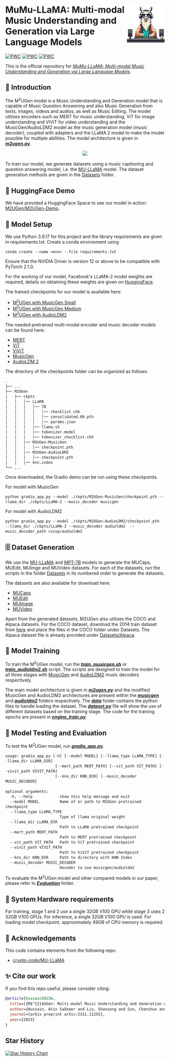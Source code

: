 <p>
  <h1>
    <img src="./assets/logo.png" height=120px align="right"/>
    MuMu-LLaMA: Multi-modal Music Understanding and Generation via Large Language Models
  </h1>
</p>

[![PWC](https://img.shields.io/badge/%F0%9F%93%8E%20arXiv-Paper-red)](https://arxiv.org/pdf/2412.06660)
[![PWC](https://img.shields.io/badge/%F0%9F%8C%8E%20Website-Official%20Page-blue)](https://crypto-code.github.io/MuMu-LLaMA_Demo/)
[![PWC](https://img.shields.io/badge/HuggingFace-Demo-Green)](https://huggingface.co/spaces/M2UGen/M2UGen-Demo)

This is the official repository for *[MuMu-LLaMA: Multi-modal Music Understanding and Generation via Large Language Models](https://arxiv.org/pdf/2412.06660)*.

## 🚀 Introduction

The M<sup>2</sup>UGen model is a Music Understanding and Generation model that is capable of Music Question Answering and also Music Generation from texts, images, videos and audios, as well as Music Editing. The model utilizes encoders such as MERT for music understanding, ViT for image understanding and ViViT for video understanding and the MusicGen/AudioLDM2 model as the music generation model (music decoder), coupled with adapters and the LLaMA 2 model to make the model possible for multiple abilities. The model architecture is given in [**_m2ugen.py_**](./M2UGen/llama/m2ugen.py). 

<p align="center">
  <img src="./assets/M2UGen.png">
</p>

To train our model, we generate datasets using a music captioning and question answering model, i.e. the [MU-LLaMA](https://github.com/crypto-code/MU-LLaMA) model. The dataset generation methods are given in the [Datasets](./Datasets) folder. 

## 🤗 HuggingFace Demo

We have provided a HuggingFace Space to see our model in action: [M2UGen/M2UGen-Demo](https://huggingface.co/spaces/M2UGen/M2UGen-Demo).

## 🤖 Model Setup

We use Python 3.9.17 for this project and the library requirements are given in requirements.txt. Create a conda environment using
```
conda create --name <env> --file requirements.txt
```
Ensure that the NVIDIA Driver is version 12 or above to be compatible with PyTorch 2.1.0.

For the working of our model, Facebook's LLaMA-2 model weights are required, details on obtaining these weights are given on [HuggingFace](https://huggingface.co/docs/transformers/main/model_doc/llama). 

The trained checkpoints for our model is available here:
- [M<sup>2</sup>UGen with MusicGen Small](https://huggingface.co/M2UGen/M2UGen-MusicGen-small)
- [M<sup>2</sup>UGen with MusicGen Medium](https://huggingface.co/M2UGen/M2UGen-MusicGen-medium)
- [M<sup>2</sup>UGen with AudioLDM2](https://huggingface.co/M2UGen/M2UGen-AudioLDM2)

The needed pretrained multi-modal encoder and music decoder models can be found here:
- [MERT](https://huggingface.co/m-a-p/MERT-v1-330M)
- [ViT](https://huggingface.co/google/vit-base-patch16-224-in21k)
- [ViViT](https://huggingface.co/google/vivit-b-16x2-kinetics400)
- [MusicGen](https://huggingface.co/facebook/musicgen-medium)
- [AudioLDM 2](https://huggingface.co/cvssp/audioldm2-music)

The directory of the checkpoints folder can be organized as follows:
```
.
├── ...
├── M2UGen                
│   ├── ckpts
│   │   │── LLaMA
│   │   │   │── 7B
│   │   │   │   │── checklist.chk
│   │   │   │   │── consolidated.00.pth
│   │   │   │   │── params.json
│   │   │   │── llama.sh
│   │   │   │── tokenizer.model
│   │   │   │── tokenizer_checklist.chk
│   │   │── M2UGen-MusicGen
│   │   │   │── checkpoint.pth
│   │   │── M2UGen-AudioLDM2
│   │   │   │── checkpoint.pth
│   │   │── knn.index
└── ...
```

Once downloaded, the Gradio demo can be run using these checkpoints.

For model with MusicGen
```
python gradio_app.py --model ./ckpts/M2UGen-MusicGen/checkpoint.pth --llama_dir ./ckpts/LLaMA-2 --music_decoder musicgen
```

For model with AudioLDM2
```
python gradio_app.py --model ./ckpts/M2UGen-AudioLDM2/checkpoint.pth  --llama_dir ./ckpts/LLaMA-2 --music_decoder audioldm2  --music_decoder_path cvssp/audioldm2
```

## 🗄️ Dataset Generation

We use the [MU-LLaMA](https://github.com/crypto-code/MU-LLaMA) and [MPT-7B](https://huggingface.co/mosaicml/mpt-7b-chat) models to generate the MUCaps, MUEdit, MUImge and MUVideo datasets. For each of the datasets, run the scripts in the folder [Datasets](./Datasets) in its numbered order to generate the datasets.

The datasets are also available for download here:
- [MUCaps](https://huggingface.co/datasets/M2UGen/MUCaps)
- [MUEdit](https://huggingface.co/datasets/M2UGen/MUEdit)
- [MUImage](https://huggingface.co/datasets/M2UGen/MUImage)
- [MUVideo](https://huggingface.co/datasets/M2UGen/MUVideo)

Apart from the generated datasets, M2UGen also utilizes the COCO and Alpaca datasets. 
For the COCO dataset, download the 2014 train dataset from [here](https://cocodataset.org/#download) and place the files in the COCO folder under Datasets.
The Alpaca dataset file is already provided under [Datasets/Alpaca](./Datasets/Alpaca).

## 🔧 Model Training

To train the M<sup>2</sup>UGen model, run the [**_train_musicgen.sh_**](./M2UGen/train_musicgen.sh) or [**_train_audioldm2.sh_**](./M2UGen/train_audioldm2.sh) script. The scripts are designed to train the model for all three stages with [MusicGen](https://huggingface.co/docs/transformers/model_doc/musicgen) and [AudioLDM2](https://huggingface.co/docs/diffusers/main/en/api/pipelines/audioldm2) music decoders respectively.

The main model architecture is given in [**_m2ugen.py_**](./M2UGen/llama/m2ugen.py) and the modified MusicGen and AudioLDM2 architectures are present within the [**_musicgen_**](./M2UGen/llama/musicgen/) and [**_audioldm2_**](./M2UGen/llama/audioldm2/) folders respectively. The [**_data_**](./M2UGen/data/) folder contains the python files to handle loading the dataset. The [**_dataset.py_**](./M2UGen/data/dataset.py) file will show the use of different datasets based on the training stage. The code for the training epochs are present in [**_engine_train.py_**](./M2UGen/engine_train.py).

## 🔨 Model Testing and Evaluation

To test the M<sup>2</sup>UGen model, run [**_gradio_app.py_**](./M2UGen/gradio_app.py).

```
usage: gradio_app.py [-h] [--model MODEL] [--llama_type LLAMA_TYPE] [--llama_dir LLAMA_DIR]
                      [--mert_path MERT_PATH] [--vit_path VIT_PATH] [--vivit_path VIVIT_PATH]
                      [--knn_dir KNN_DIR] [--music_decoder MUSIC_DECODER]

optional arguments:
  -h, --help            show this help message and exit
  --model MODEL         Name of or path to M2UGen pretrained checkpoint
  --llama_type LLAMA_TYPE
                        Type of llama original weight
  --llama_dir LLAMA_DIR
                        Path to LLaMA pretrained checkpoint
  --mert_path MERT_PATH
                        Path to MERT pretrained checkpoint
  --vit_path VIT_PATH   Path to ViT pretrained checkpoint
  --vivit_path VIVIT_PATH
                        Path to ViViT pretrained checkpoint
  --knn_dir KNN_DIR     Path to directory with KNN Index
  --music_decoder MUSIC_DECODER
                        Decoder to use musicgen/audioldm2
```

To evaluate the M<sup>2</sup>UGen model and other compared models in our paper, please refer to [**_Evaluation_**](./Evaluation) folder.

## 🧰 System Hardware requirements

For training, stage 1 and 2 use a single 32GB V100 GPU while stage 3 uses 2 32GB V100 GPUs. For inference, a single 32GB V100 GPU is used. For loading model checkpoint, approximately 49GB of CPU memory is required.

## 🫡 Acknowledgements

This code contains elements from the following repo:
- [crypto-code/MU-LLaMA](https://github.com/crypto-code/MU-LLaMA)


## ✨ Cite our work
If you find this repo useful, please consider citing: 
```bibtex
@article{hussain2023m,
  title={{M$^{2}$UGen: Multi-modal Music Understanding and Generation with the Power of Large Language Models}},
  author={Hussain, Atin Sakkeer and Liu, Shansong and Sun, Chenshuo and Shan, Ying},
  journal={arXiv preprint arXiv:2311.11255},
  year={2023}
}
```

## Star History

[![Star History Chart](https://api.star-history.com/svg?repos=shansongliu/M2UGen&type=Date)](https://star-history.com/#shansongliu/M2UGen&Date)
